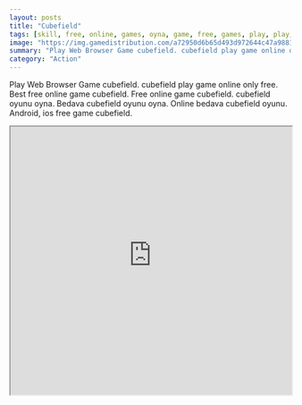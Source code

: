 ```yaml
---
layout: posts
title: "Cubefield"
tags: [skill, free, online, games, oyna, game, free, games, play, play, games]
image: "https://img.gamedistribution.com/a72950d6b65d493d972644c47a988192.jpg"
summary: "Play Web Browser Game cubefield. cubefield play game online only free. Best free online game cubefield. Free online game cubefield. cubefield oyunu oyna. Bedava cubefield oyunu oyna. Online bedava cubefield oyunu. Android, ios free game cubefield."
category: "Action"
---
```


Play Web Browser Game cubefield. cubefield play game online only free. Best free online game cubefield. Free online game cubefield. cubefield oyunu oyna. Bedava cubefield oyunu oyna. Online bedava cubefield oyunu. Android, ios free game cubefield.

<iframe width="100%" height="480px;" src="https://html5.gamedistribution.com/a72950d6b65d493d972644c47a988192/"></iframe>